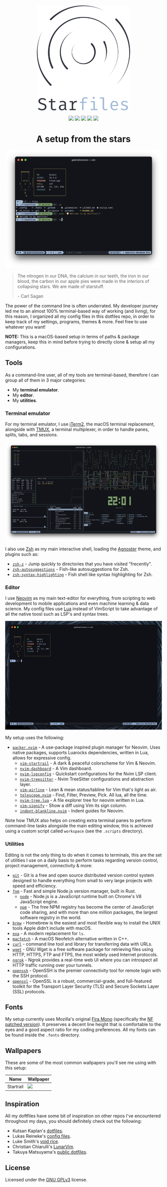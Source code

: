 <p align="center">
  <img src=".github/logo.svg" width="300" />
</p>

<p align="center">
  <img src="https://img.shields.io/github/issues/gantoreno/dotfiles" />
  <img src="https://img.shields.io/github/forks/gantoreno/dotfiles" />
  <img src="https://img.shields.io/github/stars/gantoreno/dotfiles" />
  <img src="https://img.shields.io/github/license/gantoreno/dotfiles" />
  <img src="https://raw.githubusercontent.com/sindresorhus/awesome/main/media/badge.svg" />
</p>

<h1 align="center">A setup from the stars</h1>

<p align="center">
  <img src=".github/banner.png"  />
</p>

> The nitrogen in our DNA, the calcium in our teeth, the iron in our blood, the carbon in our apple pies were made in the interiors of collapsing stars. We are made of starstuff.
>
> \- Carl Sagan

The power of the command line is often underrated. My developer journey led me to an almost 100% terminal-based way of working (and living), for this reason, I organized all my config files in this dotfiles repo, in order to keep track of my settings, programs, themes & more. Feel free to use whatever you want!

**NOTE:** This is a macOS-based setup in terms of paths & package managers, keep this in mind before trying to directly clone & setup all my configurations.

## Tools

As a command-line user, all of my tools are terminal-based, therefore I can group all of them in 3 major categories:

- My **terminal emulator**.
- My **editor**.
- My **utilities**.

### Terminal emulator

For my terminal emulator, I use [iTerm2](https://iterm2.com/), the macOS terminal replacement, alongside with [TMUX](http://www.sromero.org/wiki/linux/aplicaciones/tmux), a terminal multiplexer, in order to handle panes, splits, tabs, and sessions.

<p align="center">
  <img src=".github/terminal.png"  />
</p>

I also use [Zsh](https://www.zsh.org/) as my main interactive shell, loading the [Agnoster](https://github.com/agnoster/agnoster-zsh-theme) theme, and plugins such as:

- [`zsh-z`](https://github.com/agkozak/zsh-z) - Jump quickly to directories that you have visited "frecently".
- [`zsh-autosuggestions`](https://github.com/zsh-users/zsh-autosuggestions) - Fish-like autosuggestions for Zsh.
- [`zsh-syntax-highlighting`](https://github.com/zsh-users/zsh-syntax-highlighting) - Fish shell like syntax highlighting for Zsh.

### Editor

I use [Neovim](https://neovim.io/) as my main text-editor for everything, from scripting to web development to mobile applications and even machine learning & data science. My config files use [Lua](https://www.lua.org/) instead of VimScript to take advantage of all the native toosl such as LSP's and syntax trees.

<p align="center">
  <img src=".github/editor-workflow.gif" />
</p>

My setup uses the following:

- [`packer.nvim`](https://github.com/wbthomason/packer.nvim) - A use-package inspired plugin manager for Neovim. Uses native packages, supports Luarocks dependencies, written in Lua, allows for expressive config.
  - [`vim-startrail`](https://github.com/gantoreno/vim-startrail) - A dark & peaceful colorscheme for Vim & Neovim.
  - [`nvim-dashboard`](https://github.com/glepnir/dashboard-nvim) - A Vim dashboard.
  - [`nvim-lspconfig`](https://github.com/neovim/nvim-lspconfig) - Quickstart configurations for the Nvim LSP client.
  - [`nvim-treesitter`](https://github.com/nvim-treesitter/nvim-treesitter) - Nvim TreeSitter configurations and abstraction layer.
  - [`vim-airline`](https://github.com/vim-airline/vim-airline) - Lean & mean status/tabline for Vim that's light as air.
  - [`telescope.nvim`](https://github.com/nvim-telescope/telescope.nvim) - Find, Filter, Preview, Pick. All lua, all the time.
  - [`nvim-tree.lua`](https://github.com/kyazdani42/nvim-tree.lua) - A file explorer tree for neovim written in Lua.
  - [`vim-signify`](https://github.com/mhinz/vim-signify) - Show a diff using Vim its sign column.
  - [`indent-blankline.nvim`](https://github.com/lukas-reineke/indent-blankline.nvim) - Indent guides for Neovim.

Note how TMUX also helps on creating extra terminal panes to perform command-line tasks alongside the main editing window, this is achieved using a custom script called `workspace` (see the `.scripts` directory).

### Utilities

Editing is not the only thing to do when it comes to terminals, this are the set of utilities I use on a daily basis to perform tasks regarding version control, project management, connectivity & more:

- [`git`](https://git-scm.com/) - Git is a free and open source distributed version control system designed to handle everything from small to very large projects with speed and efficiency.
- [`fnm`](https://github.com/Schniz/fnm#shell-setup) - Fast and simple Node.js version manager, built in Rust.
  - [`node`](https://nodejs.org/es/) - Node.js is a JavaScript runtime built on Chrome's V8 JavaScript engine.
  - [`npm`](https://www.npmjs.com/) - The free NPM registry has become the center of JavaScript code sharing, and with more than one million packages, the largest software registry in the world.
- [`brew`](https://brew.sh/index_es) - Homebrew is the easiest and most flexible way to install the UNIX tools Apple didn’t include with macOS.
- [`exa`](https://github.com/ogham/exa) - A modern replacement for `ls`.
- [`macfetch`](https://github.com/gantoreno/macfetch) - A macOS Neofetch alternative written in C++.
- [`curl`](https://curl.se/) - command line tool and library for transferring data with URLs.
- [`wget`](https://www.gnu.org/software/wget/) - GNU Wget is a free software package for retrieving files using HTTP, HTTPS, FTP and FTPS, the most widely used Internet protocols.
- [`ngrok`](https://ngrok.com/) - Ngrok provides a real-time web UI where you can introspect all HTTP traffic running over your tunnels.
- [`openssh`](https://www.openssh.com/) - OpenSSH is the premier connectivity tool for remote login with the SSH protocol.
- [`openssl`](https://www.openssl.org/) - OpenSSL is a robust, commercial-grade, and full-featured toolkit for the Transport Layer Security (TLS) and Secure Sockets Layer (SSL) protocols.

## Fonts

My setup currently uses Mozilla's original [Fira Mono](https://github.com/mozilla/Fira) (specifically the [NF patched version](https://github.com/mozilla/Fira)). It preserves a decent line height that is comfortable to the eyes and a good aspect ratio for my coding preferences. All my fonts can be found inside the `.fonts` directory.

## Wallpapers

These are some of the most common wallpapers you'll see me using with this setup:

| Name      | Wallpaper                                           |
| --------- | --------------------------------------------------- |
| Startrail | <img src=".wallpapers/startrail.jpeg" width="500"/> |

## Inspiration

All my doftfiles have some bit of inspiration on other repos I've encountered throughout my days, you should definitely check out the following:

- Kutsan Kaplan's [dotfiles](https://github.com/kutsan/dotfiles).
- Lukas Reineke's [config files](https://github.com/lukas-reineke/dotfiles).
- Luke Smith's [void rice](https://github.com/LukeSmithxyz).
- Christian Chiarulli's [LunarVim](https://github.com/ChristianChiarulli/LunarVim).
- Takuya Matsuyama's [public dotfiles](https://github.com/craftzdog/dotfiles-public).

## License

Licensed under the [GNU GPLv3](https://www.gnu.org/licenses/gpl-3.0.html) license.
